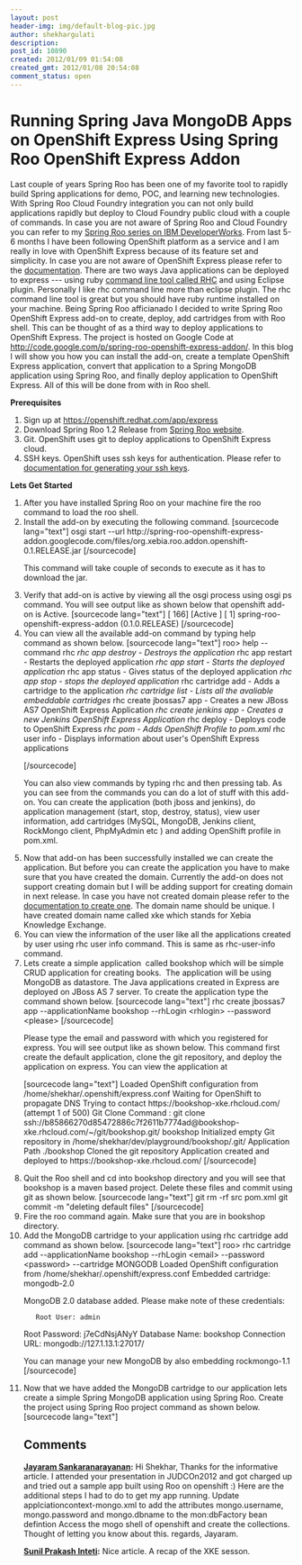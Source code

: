 ```yaml
---
layout: post
header-img: img/default-blog-pic.jpg
author: shekhargulati
description: 
post_id: 10890
created: 2012/01/09 01:54:08
created_gmt: 2012/01/08 20:54:08
comment_status: open
---
```


# Running Spring Java MongoDB Apps on OpenShift Express Using Spring Roo OpenShift Express Addon

<p>Last couple of years Spring Roo has been one of my favorite tool to rapidly build Spring applications for demo, POC, and learning new technologies. With Spring Roo Cloud Foundry integration you can not only build applications rapidly but deploy to Cloud Foundry public cloud with a couple of commands. In case you are not aware of Spring Roo and Cloud Foundry you can refer to my <a href="http://www.ibm.com/developerworks/views/opensource/libraryview.jsp?search_by=introducing+spring+roo,">Spring Roo series on IBM DeveloperWorks</a>. From last 5-6 months I have been following OpenShift platform as a service and I am really in love with OpenShift Express because of its feature set and simplicity. In case you are not aware of OpenShift Express please refer to the <a href="https://docs.redhat.com/docs/en-US/OpenShift_Express/1.0/html/User_Guide/index.html">documentation</a>. There are two ways Java applications can be deployed to express --- using ruby <a href="https://docs.redhat.com/docs/en-US/OpenShift_Express/1.0/html/User_Guide/sect-User_Guide-Application_Development-Creating_Applications.html#sect-User_Guide-Creating_Applications-Using_the_Command_Line">command line tool called RHC</a> and using Eclipse plugin. Personally I like rhc command line more than eclipse plugin. The rhc command line tool is great but you should have ruby runtime installed on your machine. Being Spring Roo afficianado I decided to write Spring Roo OpenShift Express add-on to create, deploy, add cartridges from with Roo shell. This can be thought of as a third way to deploy applications to OpenShift Express. The project is hosted on Google Code at <a href="http://code.google.com/p/spring-roo-openshift-express-addon/">http://code.google.com/p/spring-roo-openshift-express-addon/</a>. In this blog I will show you how you can install the add-on, create a template OpenShift Express application, convert that application to a Spring MongoDB application using Spring Roo, and finally deploy application to OpenShift Express. All of this will be done from with in Roo shell.<!--more--></p>
<p><strong>Prerequisites</strong>
<ol>
    <li>Sign up at <a href="https://openshift.redhat.com/app/express">https://openshift.redhat.com/app/express</a></li>
    <li>Download Spring Roo 1.2 Release from <a href="http://s3.amazonaws.com/dist.springframework.org/release/ROO/spring-roo-1.2.0.RELEASE.zip">Spring Roo website</a>.</li>
    <li>Git. OpenShift uses git to deploy applications to OpenShift Express cloud.</li>
    <li>SSH keys. OpenShift uses ssh keys for authentication. Please refer to <a href="https://docs.redhat.com/docs/en-US/OpenShift_Express/1.0/html/User_Guide/sect-User_Guide-Authenticating_SSH_Keys.html#sect-User_Guide-Authenticating_SSH_Keys-Generating_new_SSH_keys">documentation for generating your ssh keys</a>.</li>
</ol>
<strong>Lets Get Started</strong>
<ol>
    <li>After you have installed Spring Roo on your machine fire the roo command to load the roo shell.</li>
    <li>Install the add-on by executing the following command.
[sourcecode lang="text"]
osgi start --url http://spring-roo-openshift-express-addon.googlecode.com/files/org.xebia.roo.addon.openshift-0.1.RELEASE.jar
[/sourcecode]</p>
<p>This command will take couple of seconds to execute as it has to download the jar.</li>
    <li>Verify that add-on is active by viewing all the osgi process using osgi ps command. You will see output like as shown below that openshift add-on is Active.
[sourcecode lang="text"]
[ 166] [Active     ] [    1] spring-roo-openshift-express-addon (0.1.0.RELEASE)
[/sourcecode]</li>
    <li>You can view all the available add-on command by typing help command as shown below.
[sourcecode lang="text"]
roo&gt; help --command rhc
<em> rhc app destroy - Destroys the application
</em> rhc app restart - Restarts the deployed application
<em> rhc app start - Starts the deployed application
</em> rhc app status - Gives status of the deployed application
<em> rhc app stop - stops the deployed application
</em> rhc cartridge add - Adds a cartridge to the application
<em> rhc cartridge list - Lists all the avaliable embeddable cartridges
</em> rhc create jbossas7 app - Creates a new JBoss AS7 OpenShift Express Application
<em> rhc create jenkins app - Creates a new Jenkins OpenShift Express Application
</em> rhc deploy - Deploys code to OpenShift Express
<em> rhc pom - Adds OpenShift Profile to pom.xml
</em> rhc user info - Displays information about user's OpenShift Express applications</p>
<p>[/sourcecode]</p>
<p>You can also view commands by typing rhc and then pressing tab. As you can see from the commands you can do a lot of stuff with this add-on. You can create the application (both jboss and jenkins), do application management (start, stop, destroy, status), view user information, add cartridges (MySQL, MongoDB, Jenkins client, RockMongo client, PhpMyAdmin etc ) and adding OpenShift profile in pom.xml.</li>
    <li>Now that add-on has been successfully installed we can create the application. But before you can create the application you have to make sure that you have created the domain. Currently the add-on does not support creating domain but I will be adding support for creating domain in next release. In case you have not created domain please refer to the <a href="https://docs.redhat.com/docs/en-US/OpenShift_Express/1.0/html/User_Guide/sect-User_Guide-Application_Development-Creating_a_Domain.html">documentation to create one</a>. The domain name should be unique. I have created domain name called xke which stands for Xebia Knowledge Exchange.</li>
    <li>You can view the information of the user like all the applications created by user using rhc user info command. This is same as rhc-user-info command.</li>
    <li>Lets create a simple application  called bookshop which will be simple CRUD application for creating books.  The application will be using MongoDB as datastore. The Java applications created in Express are deployed on JBoss AS 7 server. To create the application type the command shown below.
[sourcecode lang="text"]
rhc create jbossas7 app --applicationName bookshop --rhLogin &lt;rhlogin&gt; --password &lt;please&gt;
[/sourcecode]</p>
<p>Please type the email and password with which you registered for express. You will see output like as shown below. This command first create the default application, clone the git repository, and deploy the application on express. You can view the application at</p>
<p>[sourcecode lang="text"]
Loaded OpenShift configuration from /home/shekhar/.openshift/express.conf
Waiting for OpenShift to propagate DNS
Trying to contact https://bookshop-xke.rhcloud.com/ (attempt 1 of 500)
Git Clone Command : git clone ssh://b85866270d85472886c7f2611b7774ad@bookshop-xke.rhcloud.com/~/git/bookshop.git/ bookshop
Initialized empty Git repository in /home/shekhar/dev/playground/bookshop/.git/
Application Path ./bookshop
Cloned the git repository
Application created and deployed to https://bookshop-xke.rhcloud.com/
[/sourcecode]</li>
    <li>Quit the Roo shell and cd into bookshop directory and you will see that
bookshop is a maven based project. Delete these files and commit using git as shown below.
[sourcecode lang="text"]
git rm -rf src pom.xml
git commit -m &quot;deleting default files&quot;
[/sourcecode]</li>
    <li>Fire the roo command again. Make sure that you are in bookshop directory.</li>
    <li>Add the MongoDB cartridge to your application using rhc cartridge add command as shown below.
[sourcecode lang="text"]
roo&gt; rhc cartridge add --applicationName bookshop --rhLogin &lt;email&gt; --password &lt;password&gt; --cartridge MONGODB
Loaded OpenShift configuration from /home/shekhar/.openshift/express.conf
Embedded cartridge: mongodb-2.0</p>
<p>MongoDB 2.0 database added.  Please make note of these credentials:</p>
<pre><code>   Root User: admin
</code></pre>
<p>Root Password: j7eCdNsjANyY
   Database Name: bookshop
  Connection URL: mongodb://127.1.13.1:27017/</p>
<p>You can manage your new MongoDB by also embedding rockmongo-1.1
[/sourcecode]</li>
    <li>Now that we have added the MongoDB cartridge to our application lets create a simple Spring MongoDB application using Spring Roo. Create the project using Spring Roo project command as shown below.
[sourcecode lang="text"]</p>

## Comments

**[Jayaram Sankaranarayanan](#7546 "2012-02-13 00:55:00"):** Hi Shekhar, Thanks for the informative article. I attended your presentation in JUDCOn2012 and got charged up and tried out a sample app built using Roo on openshift :) Here are the additional steps I had to do to get my app running. Update applciationcontext-mongo.xml to add the attributes mongo.username, mongo.password and mongo.dbname to the mon:dbFactory bean defintion Access the mogo shell of openshift and create the collections. Thought of letting you know about this. regards, Jayaram.

**[Sunil Prakash Inteti](#7975 "2012-03-20 11:19:33"):** Nice article. A recap of the XKE sesson.

